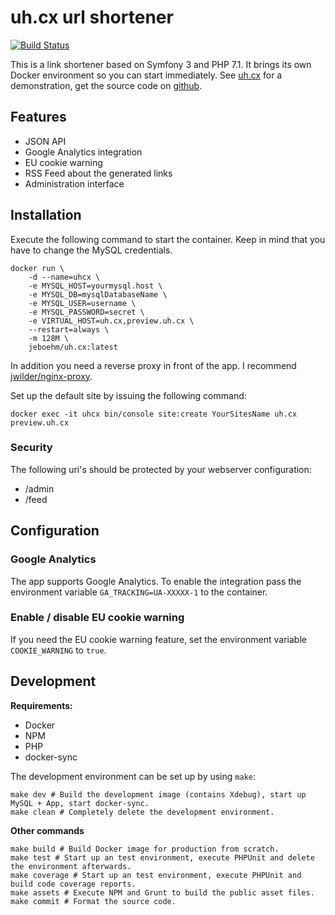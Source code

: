 uh.cx url shortener
===================

[![Build Status](https://travis-ci.org/jeboehm/uh.cx.svg?branch=master)](https://travis-ci.org/jeboehm/uh.cx)

This is a link shortener based on Symfony 3 and PHP 7.1. It brings its own Docker environment
so you can start immediately.
See [uh.cx](https://uh.cx/) for a demonstration, get the source code on [github](https://github.com/jeboehm/uh.cx).

Features
--------
- JSON API
- Google Analytics integration
- EU cookie warning
- RSS Feed about the generated links
- Administration interface

Installation
------------
Execute the following command to start the container.
Keep in mind that you have to change the MySQL credentials.

```
docker run \
    -d --name=uhcx \
    -e MYSQL_HOST=yourmysql.host \
    -e MYSQL_DB=mysqlDatabaseName \
    -e MYSQL_USER=username \
    -e MYSQL_PASSWORD=secret \
    -e VIRTUAL_HOST=uh.cx,preview.uh.cx \
    --restart=always \
    -m 128M \
    jeboehm/uh.cx:latest
```

In addition you need a reverse proxy in front of the app. I recommend
[jwilder/nginx-proxy](https://github.com/jwilder/nginx-proxy). 

Set up the default site by issuing the following command:
```
docker exec -it uhcx bin/console site:create YourSitesName uh.cx preview.uh.cx
```

### Security
The following uri's should be protected by your webserver configuration:

- /admin
- /feed


Configuration
----------------
### Google Analytics
The app supports Google Analytics. To enable the integration pass the environment
variable `GA_TRACKING=UA-XXXXX-1` to the container.

### Enable / disable EU cookie warning
If you need the EU cookie warning feature, set the environment variable
`COOKIE_WARNING` to `true`.

Development
-----------
**Requirements:**
- Docker
- NPM
- PHP
- docker-sync

The development environment can be set up by using `make`:

```
make dev # Build the development image (contains Xdebug), start up MySQL + App, start docker-sync.
make clean # Completely delete the development environment.
```

**Other commands**
```
make build # Build Docker image for production from scratch.
make test # Start up an test environment, execute PHPUnit and delete the environment afterwards.
make coverage # Start up an test environment, execute PHPUnit and build code coverage reports.
make assets # Execute NPM and Grunt to build the public asset files.
make commit # Format the source code.
```
